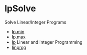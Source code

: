 # lpSolve

Solve Linear/Integer Programs

+ [lp.min](lpSolve/lp.min.1) 
+ [lp.max](lpSolve/lp.max.1) 
+ [lp](lpSolve/lp.1) Linear and Integer Programming
+ [linprog](lpSolve/linprog.1) 
